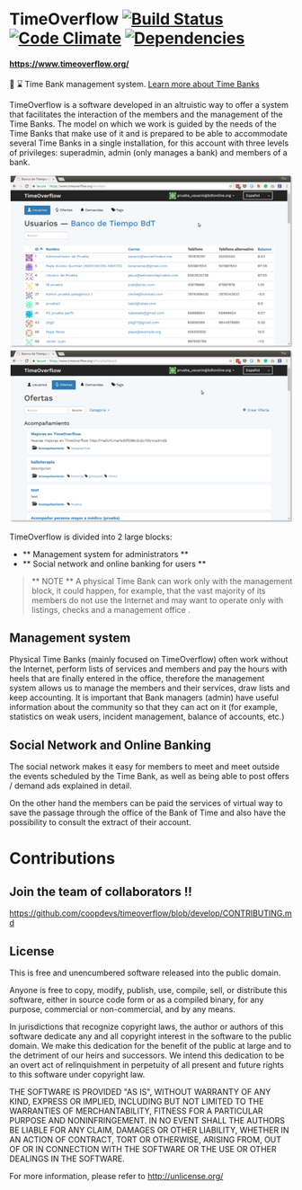 # TimeOverflow [![Build Status](https://travis-ci.org/coopdevs/timeoverflow.svg)](https://travis-ci.org/coopdevs/timeoverflow) [![Code Climate](https://codeclimate.com/github/timeoverflow/timeoverflow/badges/gpa.svg)](https://codeclimate.com/github/timeoverflow/timeoverflow) [![Dependencies](https://gemnasium.com/coopdevs/timeoverflow.svg)](https://gemnasium.com/coopdevs/timeoverflow) 
#### https://www.timeoverflow.org/

:bank: :hourglass: Time Bank management system. [Learn more about Time Banks](http://www.bdtonline.org/)

TimeOverflow is a software developed in an altruistic way to offer a system that
facilitates the interaction of the members and the management of the Time Banks.
The model on which we work is guided by the needs of the Time Banks that make use
of it and is prepared to be able to accommodate several Time Banks in a single installation,
for this account with three levels of privileges: superadmin, admin (only manages a bank)
and members of a bank.

![Users list](usuarios.png) ![Offers list](ofertas.png)

TimeOverflow is divided into 2 large blocks:

* ** Management system for administrators **
* ** Social network and online banking for users **

> ** NOTE ** A physical Time Bank can work only with the management block, it could happen, for example, that the vast majority of its members do not use the Internet and may want to operate only with listings, checks and a management office .

## Management system

Physical Time Banks (mainly focused on TimeOverflow) often work without the Internet, perform
lists of services and members and pay the hours with heels that are finally entered in the office, therefore
the management system allows us to manage the members and their services, draw lists and keep accounting.
It is important that Bank managers (admin) have useful information about the community so that they can act on it
(for example, statistics on weak users, incident management, balance of accounts, etc.)

## Social Network and Online Banking

The social network makes it easy for members to meet and meet outside the events scheduled by the Time Bank,
as well as being able to post offers / demand ads explained in detail.

On the other hand the members can be paid the services of virtual way to save the passage through the office of the Bank
of Time and also have the possibility to consult the extract of their account.

# Contributions

## Join the team of collaborators !!

https://github.com/coopdevs/timeoverflow/blob/develop/CONTRIBUTING.md

## License

This is free and unencumbered software released into the public domain.

Anyone is free to copy, modify, publish, use, compile, sell, or
distribute this software, either in source code form or as a compiled
binary, for any purpose, commercial or non-commercial, and by any
means.

In jurisdictions that recognize copyright laws, the author or authors
of this software dedicate any and all copyright interest in the
software to the public domain. We make this dedication for the benefit
of the public at large and to the detriment of our heirs and
successors. We intend this dedication to be an overt act of
relinquishment in perpetuity of all present and future rights to this
software under copyright law.

THE SOFTWARE IS PROVIDED "AS IS", WITHOUT WARRANTY OF ANY KIND,
EXPRESS OR IMPLIED, INCLUDING BUT NOT LIMITED TO THE WARRANTIES OF
MERCHANTABILITY, FITNESS FOR A PARTICULAR PURPOSE AND NONINFRINGEMENT.
IN NO EVENT SHALL THE AUTHORS BE LIABLE FOR ANY CLAIM, DAMAGES OR
OTHER LIABILITY, WHETHER IN AN ACTION OF CONTRACT, TORT OR OTHERWISE,
ARISING FROM, OUT OF OR IN CONNECTION WITH THE SOFTWARE OR THE USE OR
OTHER DEALINGS IN THE SOFTWARE.

For more information, please refer to <http://unlicense.org/>
